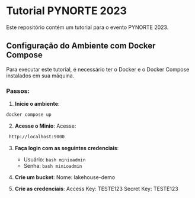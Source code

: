 # Tutorial PYNORTE 2023

Este repositório contém um tutorial para o evento PYNORTE 2023.

## Configuração do Ambiente com Docker Compose

Para executar este tutorial, é necessário ter o Docker e o Docker Compose instalados em sua máquina.

### Passos:

1. **Inicie o ambiente**:

```bash
docker compose up
```
2. **Acesse o Minio**:
Acesse:
```bash
 http://localhost:9000
```
3. **Faça login com as seguintes credenciais**:
   - Usuário:  ```bash
      minioadmin ```
   - Senha:    ```bash
      minioadmin ```

4. **Crie um bucket**:
Nome: lakehouse-demo

5. **Crie as credenciais**:
Access Key: TESTE123
Secret Key: TESTE123
